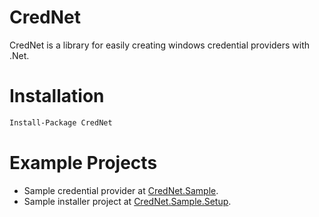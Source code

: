 # CredNet
CredNet is a library for easily creating  windows credential providers with .Net.

# Installation
```ps
Install-Package CredNet
```

# Example Projects
- Sample credential provider at [CredNet.Sample](https://github.com/Sajidur78/CredNet/tree/master/Samples/CredNet.Sample).
- Sample installer project at [CredNet.Sample.Setup](https://github.com/Sajidur78/CredNet/tree/master/Samples/CredNet.Sample.Setup).